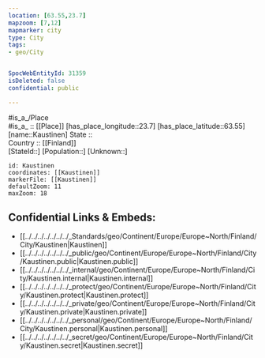 ```yaml
---
location: [63.55,23.7] 
mapzoom: [7,12] 
mapmarker: city 
type: City
tags:
- geo/City


SpocWebEntityId: 31359
isDeleted: false
confidential: public

---
```

#is_a_/Place  
#is_a_ :: [[Place]] 
[has_place_longitude::23.7] 
[has_place_latitude::63.55] 
[name::Kaustinen] 
State ::  
Country :: [[Finland]]  
[StateId::] 
[Population::] 
[Unknown::] 


```leaflet
id: Kaustinen
coordinates: [[Kaustinen]] 
markerFile: [[Kaustinen]] 
defaultZoom: 11 
maxZoom: 18
```


## Confidential Links & Embeds: 
- [[../../../../../../../_Standards/geo/Continent/Europe/Europe~North/Finland/City/Kaustinen|Kaustinen]] 
- [[../../../../../../../_public/geo/Continent/Europe/Europe~North/Finland/City/Kaustinen.public|Kaustinen.public]] 
- [[../../../../../../../_internal/geo/Continent/Europe/Europe~North/Finland/City/Kaustinen.internal|Kaustinen.internal]] 
- [[../../../../../../../_protect/geo/Continent/Europe/Europe~North/Finland/City/Kaustinen.protect|Kaustinen.protect]] 
- [[../../../../../../../_private/geo/Continent/Europe/Europe~North/Finland/City/Kaustinen.private|Kaustinen.private]] 
- [[../../../../../../../_personal/geo/Continent/Europe/Europe~North/Finland/City/Kaustinen.personal|Kaustinen.personal]] 
- [[../../../../../../../_secret/geo/Continent/Europe/Europe~North/Finland/City/Kaustinen.secret|Kaustinen.secret]] 
